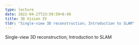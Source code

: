 ```yaml
---
type: lecture
date: 2022-04-27T23:59:59+8:49
title: 3D Vision IV
tldr: "Single-view 3D reconstruction; Introduction to SLAM"
---
```

Single-view 3D reconstruction; Introduction to SLAM